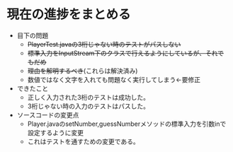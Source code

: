 # 現在の進捗をまとめる

- 目下の問題
  - ~~PlayerTest.javaの3桁じゃない時のテストがパスしない~~
  - ~~標準入力をInputStream下のクラスで行えるようにしているが、それでもだめ~~
  - ~~理由を解明するべき~~(これらは解決済み)
  - 数値ではなく文字を入れても問題なく実行してしまう←要修正
- できたこと
  - 正しく入力された3桁のテストは成功した。
  - 3桁じゃない時の入力のテストはパスした。
- ソースコードの変更点
  - Player.javaのsetNumber,guessNumberメソッドの標準入力を引数inで設定するように変更
  - これはテストを通すための変更である。
